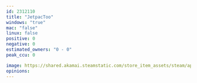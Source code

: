 ```yaml
---
id: 2312110
title: "JetpacToo"
windows: "true"
mac: "false"
linux: false
positive: 0
negative: 0
estimated_owners: "0 - 0"
peak_ccu: 0

image: https://shared.akamai.steamstatic.com/store_item_assets/steam/apps/2312110/header.jpg?t=1681222265
opinions:
---
```

